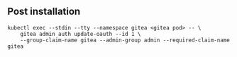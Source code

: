 ## Post installation

```shell
kubectl exec --stdin --tty --namespace gitea <gitea pod> -- \
    gitea admin auth update-oauth --id 1 \
    --group-claim-name gitea --admin-group admin --required-claim-name gitea
```
